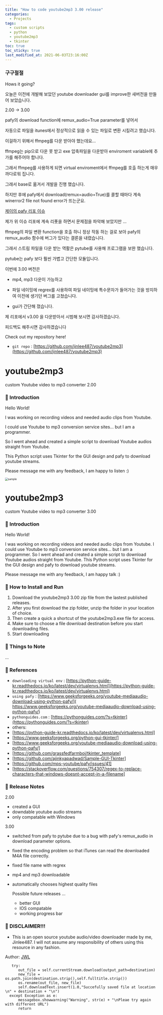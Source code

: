 ```yaml
---
title: "How to code youtube2mp3 3.00 release"
categories:
  - Projects
tags:
  - custom scripts
  - python
  - youtube2mp3
  - tkinter
toc: true
toc_sticky: true
last_modified_at: 2021-06-03T23:16:00Z
---
```


### 구구절절

Hows it going? 

오늘은 이전에 개발해 보았던 youtube downloader gui를 improve한 새버전을 만들어 보았습니다. 

2.00 -> 3.00



pafy의 download function에 remux_audio=True parameter를 넣어서 

자동으로 파일을 itunes에서 정상적으로 읽을 수 있는 파일로 변환 시킬려고 했습니다.

이걸하기 위해서 ffmpeg를 다운 받아야 했는데요... 

ffmpeg는 pip으로 다운 못 받고 exe 압축파일을 다운받아 enviroment variable에 추가를 해주어야 합니다. 

그래서 ffmpeg를 사용하게 되면 virtual enviroment에서 ffmpeg를 호출 하는게 매우 까다로워 집니다.

그래서 base로 옮겨서 개발을 진행 했습니다.

하지만 후에 pafy에서 download(remux=audio=True)를 콜할 때마다 계속 winerror2 file not found error가 뜨는군요.

[제이의 pafy 리포 이슈](https://github.com/mps-youtube/pafy/issues/294)

제가 위 이슈 리포에 계속 리폿을 하면서 문제점을 파악해 보았지만 ... 

ffmpeg의 파일 변환 function을 호출 하니 정상 작동 하는 걸로 보아 pafy의 remux_audio 함수에 버그가 있다는 결론을 내렸습니다. 

그래서 스트림 파일을 다운 받는 역활은 pytube를 사용해 프로그램을 보완 했습니다.

pytube는 pafy 보다 훨씬 가볍고 간단한 모듈입니다. 

이번에 3.00 버전은

- mp4, mp3 다운이 가능하고

- 파일 네이밍에 regrex를 사용하여 파일 네이밍에 특수문자가 들어가는 것을 방지하여 이전에 생기던 버그를 고쳤습니다.

- gui가 간단해 졌습니다.

제 리포에서 v3.00 을 다운받아서 시범해 보시면 감사하겠습니다.

피드백도 해주시면 감사하겠습니다 


Check out my repository here!
- `git repo` : [https://github.com/jinlee487/youtube2mp3](https://github.com/jinlee487/youtube2mp3)


# youtube2mp3
custom Youtube video to mp3 converter 2.00
### 👋 Introduction 

Hello World! 

I was working on recording videos and needed audio clips from Youtube.

I could use Youtube to mp3 conversion service sites... but I am a programmer. 

So I went ahead and created a simple script to download Youtube audios straight from Youtube.

This Python script uses Tkinter for the GUI design and pafy to download youtube streams.



Please message me with any feedback, I am happy to listen :)

<img src="https://user-images.githubusercontent.com/46912607/120653042-4c1f9a00-c4bb-11eb-9e2e-79c13aebbc20.PNG" alt="sample" style="zoom:60%;" />


# youtube2mp3
custom Youtube video to mp3 converter 3.00
### 👋 Introduction 

Hello World! 

I was working on recording videos and needed audio clips from Youtube.
I could use Youtube to mp3 conversion service sites... but I am a programmer. 
So I went ahead and created a simple script to download Youtube audios straight from Youtube.
This Python script uses Tkinter for the GUI design and pafy to download youtube streams.

Please message me with any feedback, I am happy talk :)


### 📑 How to Install and Run

1. Download the youtube2mp3 3.00 zip file from the lastest published releases.
2. After you first download the zip folder, unzip the folder in your location of choice.
3. Then create a quick a shortcut of the youtube2mp3.exe file for access.
4. Make sure to choose a file download destination before you start downloading files.
5. Start downloading

### 📑 Things to Note 

...
### 📑 References
- `downloading virtual env` : [https://python-guide-kr.readthedocs.io/ko/latest/dev/virtualenvs.html](https://python-guide-kr.readthedocs.io/ko/latest/dev/virtualenvs.html)
- `using pafy` : [https://www.geeksforgeeks.org/youtube-mediaaudio-download-using-python-pafy/]( https://www.geeksforgeeks.org/youtube-mediaaudio-download-using-python-pafy/)
- `pythonguides.com` : [https://pythonguides.com/?s=tkinter](https://pythonguides.com/?s=tkinter)
- others: 
- [https://python-guide-kr.readthedocs.io/ko/latest/dev/virtualenvs.html]
- [https://www.geeksforgeeks.org/python-gui-tkinter/]
- [https://www.geeksforgeeks.org/youtube-mediaaudio-download-using-python-pafy/]
- [https://github.com/grassfedfarmboi/tkinter_template]
- [https://github.com/ajinkyapadwad/Sample-GUI-Tkinter]
- [https://github.com/mps-youtube/pafy/issues/41]
- [https://stackoverflow.com/questions/754307/regex-to-replace-characters-that-windows-doesnt-accept-in-a-filename]

### 📑 Release Notes
2.00
- created a GUI 
- downdable youtube audio streams
- only compatable with Windows

3.00    
- switched from pafy to pytube due to a bug with pafy's remux_audio in download parameter options.
- fixed the encoding problem so that iTunes can read the downloaded M4A file correctly.
- fixed file name with regrex
- mp4 and mp3 downloadable
- automatically chooses highest quality files

    Possible future releases ... 
    - better GUI 
    - IOS compatable
    - working progress bar

### 👋 DISCLAIMER!!!
- This is an open source youtube audio/video downloader made by me, Jinlee487. I will not assume any responsibility of others using this resource in any fashion.


Author: <a href="https://github.com/jinlee487">JWL</a>


```        
   try:
      out_file = self.currentStream.download(output_path=destination)
      new_file = os.path.join(destination.strip(),self.fulltitle.strip())
      os.rename(out_file, new_file)
      self.downloadText.insert(1.0,"Succefully saved file at location \n" + destination + "\n")
  except Exception as e:
      messagebox.showwarning("Warning", str(e) + "\nPleae try again with different URL")
      return

```